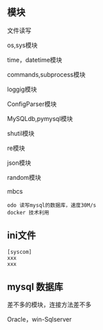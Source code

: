 ## 模块

文件读写

os,sys模块

time，datetime模块

commands,subprocess模块

loggig模块

ConfigParser模块

MySQLdb,pymysql模块

shutil模块

re模块

json模块

random模块

mbcs



```
odo 读写mysql的数据库，速度30M/s
docker 技术利用
```



## ini文件

```
[syscom]
xxx
xxx
```

## mysql 数据库

差不多的模块，连接方法差不多

Oracle，win-Sqlserver





